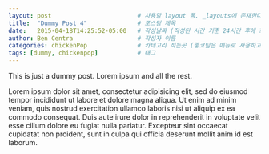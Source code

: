 ```yaml
---
layout: post                        # 사용할 layout 폼. _layouts에 존재한다
title:  "Dummy Post 4"              # 포스팅 제목
date:   2015-04-18T14:25:52-05:00   # 작성날짜 (작성된 시간 기준 24시간 후에 화면에 표시된다)
author: Ben Centra                  # 작성자 이름
categories: chickenPop              # 카테고리 적는곳 (좋코팀은 메뉴로 사용하고 있으므로 분류 할 메뉴 이름을 적는다)
tags: [dummy, chickenpop]           # 태그
---
```



This is just a dummy post. Lorem ipsum and all the rest.

Lorem ipsum dolor sit amet, consectetur adipisicing elit, sed do eiusmod
tempor incididunt ut labore et dolore magna aliqua. Ut enim ad minim veniam,
quis nostrud exercitation ullamco laboris nisi ut aliquip ex ea commodo
consequat. Duis aute irure dolor in reprehenderit in voluptate velit esse
cillum dolore eu fugiat nulla pariatur. Excepteur sint occaecat cupidatat non
proident, sunt in culpa qui officia deserunt mollit anim id est laborum.
